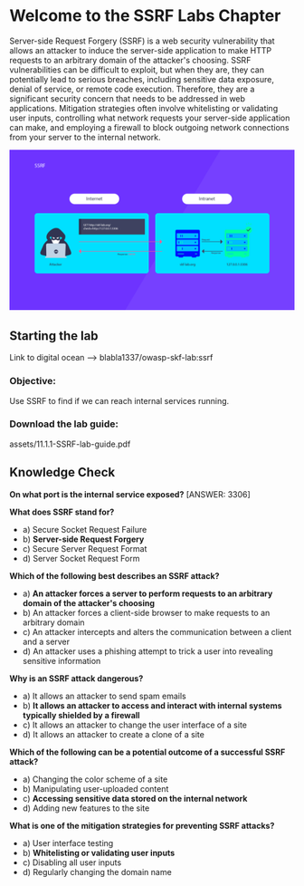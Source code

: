 # Welcome to the SSRF Labs Chapter

Server-side Request Forgery (SSRF) is a web security vulnerability that allows an attacker to induce the server-side application to make HTTP requests to an arbitrary domain of the attacker's choosing.
SSRF vulnerabilities can be difficult to exploit, but when they are, they can potentially lead to serious breaches, including sensitive data exposure, denial of service, or remote code execution. Therefore, they are a significant security concern that needs to be addressed in web applications. Mitigation strategies often involve whitelisting or validating user inputs, controlling what network requests your server-side application can make, and employing a firewall to block outgoing network connections from your server to the internal network.

![SSRF](assets/images/SSRF.png)

## Starting the lab

Link to digital ocean --> blabla1337/owasp-skf-lab:ssrf

### Objective:

Use SSRF to find if we can reach internal services running.

### Download the lab guide:

assets/11.1.1-SSRF-lab-guide.pdf

## Knowledge Check

**On what port is the internal service exposed?**
[ANSWER: 3306] 


**What does SSRF stand for?**
   - a) Secure Socket Request Failure
   - b) **Server-side Request Forgery**
   - c) Secure Server Request Format
   - d) Server Socket Request Form

**Which of the following best describes an SSRF attack?**
   - a) **An attacker forces a server to perform requests to an arbitrary domain of the attacker's choosing**
   - b) An attacker forces a client-side browser to make requests to an arbitrary domain
   - c) An attacker intercepts and alters the communication between a client and a server
   - d) An attacker uses a phishing attempt to trick a user into revealing sensitive information

**Why is an SSRF attack dangerous?**
   - a) It allows an attacker to send spam emails
   - b) **It allows an attacker to access and interact with internal systems typically shielded by a firewall**
   - c) It allows an attacker to change the user interface of a site
   - d) It allows an attacker to create a clone of a site

**Which of the following can be a potential outcome of a successful SSRF attack?**
   - a) Changing the color scheme of a site
   - b) Manipulating user-uploaded content
   - c) **Accessing sensitive data stored on the internal network**
   - d) Adding new features to the site

**What is one of the mitigation strategies for preventing SSRF attacks?**
   - a) User interface testing
   - b) **Whitelisting or validating user inputs**
   - c) Disabling all user inputs
   - d) Regularly changing the domain name

